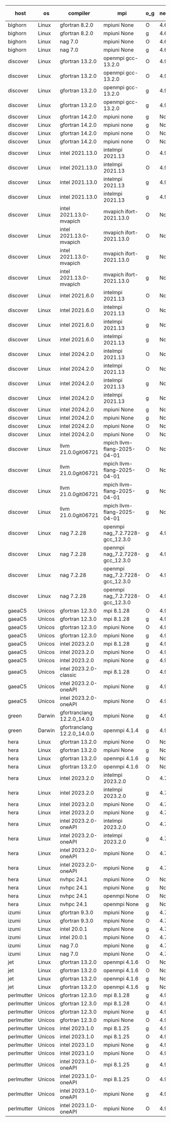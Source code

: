 

| host     | os       | compiler                              | mpi                      | o_g        | netcdf        | build       | u_pass          | u_fail          | s_pass            | s_fail            | e_pass             | e_fail             | nuopc_pass       | nuopc_fail       | artifacts link          |
|----------|----------|---------------------------------------|--------------------------|------------|---------------|-------------|-----------------|-----------------|-------------------|-------------------|--------------------|--------------------|------------------|------------------|-------------------------|
| bighorn | Linux | gfortran 8.2.0 | mpiuni None  | O | 4.6.1  | PASS | 12535 | 0 | 9 | 0 | 42 | 0 | None | None | <a href="https://github.com/esmf-org/esmf-test-artifacts/tree/d58eb1d601596ddedde1b15927f2142bd77d82bc/develop/gfortran/8.2.0/O/mpiuni/None" target="_blank">d58eb1d</a> | 
| bighorn | Linux | gfortran 8.2.0 | mpiuni None  | g | 4.6.1  | PASS | 12535 | 0 | 9 | 0 | 42 | 0 | None | None | <a href="https://github.com/esmf-org/esmf-test-artifacts/tree/eaab0861f3063a39776598d971f924276b33ded2/develop/gfortran/8.2.0/g/mpiuni/None" target="_blank">eaab086</a> | 
| bighorn | Linux | nag 7.0 | mpiuni None  | O | 4.6.1  | PASS | 12535 | 0 | 9 | 0 | 42 | 0 | None | None | <a href="https://github.com/esmf-org/esmf-test-artifacts/tree/c751b6a1cc57eab7afdd40f03f043dddada7ef56/develop/nag/7.0/O/mpiuni/None" target="_blank">c751b6a</a> | 
| bighorn | Linux | nag 7.0 | mpiuni None  | g | 4.6.1  | PASS | None | None | None | None | None | None | None | None | <a href="https://github.com/esmf-org/esmf-test-artifacts/tree/6b03d0f0fd07e26e29bbadd8d0c1a02e4f60cfb2/develop/nag/7.0/g/mpiuni/None" target="_blank">6b03d0f</a> | 
| discover | Linux | gfortran 13.2.0 | openmpi gcc-13.2.0  | O | 4.9.2  | PASS | 14204 | 0 | 51 | 0 | 80 | 0 | 57 | 0 | <a href="https://github.com/esmf-org/esmf-test-artifacts/tree/cfc830599274466d8f71aa58596d44cee10c7122/develop/gfortran/13.2.0/O/openmpi/gcc-13.2.0" target="_blank">cfc8305</a> | 
| discover | Linux | gfortran 13.2.0 | openmpi gcc-13.2.0  | O | 4.9.2  | PASS | None | None | None | None | None | None | None | None | <a href="https://github.com/esmf-org/esmf-test-artifacts/tree/a4af26a932d04bd2f54e9448bfd7fc6aff2d3b8a/develop/gfortran/13.2.0/O/openmpi/gcc-13.2.0" target="_blank">a4af26a</a> | 
| discover | Linux | gfortran 13.2.0 | openmpi gcc-13.2.0  | g | 4.9.2  | PASS | 14204 | 0 | 51 | 0 | 80 | 0 | 57 | 0 | <a href="https://github.com/esmf-org/esmf-test-artifacts/tree/7e2ad6e5bc38682172cf958466b219a91fd32b8b/develop/gfortran/13.2.0/g/openmpi/gcc-13.2.0" target="_blank">7e2ad6e</a> | 
| discover | Linux | gfortran 13.2.0 | openmpi gcc-13.2.0  | g | 4.9.2  | PASS | None | None | None | None | None | None | None | None | <a href="https://github.com/esmf-org/esmf-test-artifacts/tree/a768d1f53a2d337aa75795291e192201bd408817/develop/gfortran/13.2.0/g/openmpi/gcc-13.2.0" target="_blank">a768d1f</a> | 
| discover | Linux | gfortran 14.2.0 | mpiuni none  | g | None  | PASS | 12535 | 0 | 9 | 0 | 42 | 0 | None | None | <a href="https://github.com/esmf-org/esmf-test-artifacts/tree/3f679dc241fcdac6b639d36ff65d41ffe5ae17f7/develop/gfortran/14.2.0/g/mpiuni/none" target="_blank">3f679dc</a> | 
| discover | Linux | gfortran 14.2.0 | mpiuni none  | g | None  | PASS | None | None | None | None | None | None | None | None | <a href="https://github.com/esmf-org/esmf-test-artifacts/tree/32e6f0605362e980ce10cb9aa9c8451a5a23a796/develop/gfortran/14.2.0/g/mpiuni/none" target="_blank">32e6f06</a> | 
| discover | Linux | gfortran 14.2.0 | mpiuni none  | O | None  | PASS | 12535 | 0 | 9 | 0 | 42 | 0 | None | None | <a href="https://github.com/esmf-org/esmf-test-artifacts/tree/de26fe56ba6ea2e3a47aa2e3dfd632f590b47448/develop/gfortran/14.2.0/O/mpiuni/none" target="_blank">de26fe5</a> | 
| discover | Linux | gfortran 14.2.0 | mpiuni none  | O | None  | PASS | None | None | None | None | None | None | None | None | <a href="https://github.com/esmf-org/esmf-test-artifacts/tree/226d38a71473dac5b073b77f9a9793e5674e7ff9/develop/gfortran/14.2.0/O/mpiuni/none" target="_blank">226d38a</a> | 
| discover | Linux | intel 2021.13.0 | intelmpi 2021.13  | O | 4.9.2  | PASS | 14204 | 0 | 51 | 0 | 80 | 0 | 57 | 0 | <a href="https://github.com/esmf-org/esmf-test-artifacts/tree/8766481c0597f051f69857dd9e23657a719b7a54/develop/intel/2021.13.0/O/intelmpi/2021.13" target="_blank">8766481</a> | 
| discover | Linux | intel 2021.13.0 | intelmpi 2021.13  | O | 4.9.2  | PASS | 14204 | 0 | 51 | 0 | 80 | 0 | 57 | 0 | <a href="https://github.com/esmf-org/esmf-test-artifacts/tree/d058dd19c1fa8263931d9389c267d5f5fdce8b29/develop/intel/2021.13.0/O/intelmpi/2021.13" target="_blank">d058dd1</a> | 
| discover | Linux | intel 2021.13.0 | intelmpi 2021.13  | g | 4.9.2  | PASS | 14204 | 0 | 51 | 0 | 80 | 0 | 57 | 0 | <a href="https://github.com/esmf-org/esmf-test-artifacts/tree/d4d63ea5fb4e402dc503676c24047e591179bec2/develop/intel/2021.13.0/g/intelmpi/2021.13" target="_blank">d4d63ea</a> | 
| discover | Linux | intel 2021.13.0 | intelmpi 2021.13  | g | 4.9.2  | PASS | 14204 | 0 | 51 | 0 | 80 | 0 | 57 | 0 | <a href="https://github.com/esmf-org/esmf-test-artifacts/tree/23afb779165058458110639d9e16b2caf17fef97/develop/intel/2021.13.0/g/intelmpi/2021.13" target="_blank">23afb77</a> | 
| discover | Linux | intel 2021.13.0-mvapich | mvapich ifort-2021.13.0  | O | None  | PASS | 14204 | 0 | 51 | 0 | 80 | 0 | 57 | 0 | <a href="https://github.com/esmf-org/esmf-test-artifacts/tree/6b474d76f68bfdb46b28e3be95c3f1b4a6fc3381/develop/intel/2021.13.0-mvapich/O/mvapich/ifort-2021.13.0" target="_blank">6b474d7</a> | 
| discover | Linux | intel 2021.13.0-mvapich | mvapich ifort-2021.13.0  | O | None  | PASS | 14204 | 0 | 51 | 0 | 80 | 0 | 57 | 0 | <a href="https://github.com/esmf-org/esmf-test-artifacts/tree/0379d83d35d3f198a86df26825085080b1c6239a/develop/intel/2021.13.0-mvapich/O/mvapich/ifort-2021.13.0" target="_blank">0379d83</a> | 
| discover | Linux | intel 2021.13.0-mvapich | mvapich ifort-2021.13.0  | g | None  | PASS | 14204 | 0 | 51 | 0 | 80 | 0 | 57 | 0 | <a href="https://github.com/esmf-org/esmf-test-artifacts/tree/819132e2a40bb18432805d89cb5ae094e9f71b46/develop/intel/2021.13.0-mvapich/g/mvapich/ifort-2021.13.0" target="_blank">819132e</a> | 
| discover | Linux | intel 2021.13.0-mvapich | mvapich ifort-2021.13.0  | g | None  | PASS | 14204 | 0 | 51 | 0 | 80 | 0 | 57 | 0 | <a href="https://github.com/esmf-org/esmf-test-artifacts/tree/c039cb2151f61745af063700b2c177d565f76c78/develop/intel/2021.13.0-mvapich/g/mvapich/ifort-2021.13.0" target="_blank">c039cb2</a> | 
| discover | Linux | intel 2021.6.0 | intelmpi 2021.13  | O | None  | PASS | 14204 | 0 | 51 | 0 | 80 | 0 | 57 | 0 | <a href="https://github.com/esmf-org/esmf-test-artifacts/tree/f5ae4b64de06e460e6ac895c35a1460afc132888/develop/intel/2021.6.0/O/intelmpi/2021.13" target="_blank">f5ae4b6</a> | 
| discover | Linux | intel 2021.6.0 | intelmpi 2021.13  | O | None  | PASS | 14204 | 0 | 51 | 0 | 80 | 0 | 57 | 0 | <a href="https://github.com/esmf-org/esmf-test-artifacts/tree/73fad4e426ee7e296cc73f5c671614d2626263d7/develop/intel/2021.6.0/O/intelmpi/2021.13" target="_blank">73fad4e</a> | 
| discover | Linux | intel 2021.6.0 | intelmpi 2021.13  | g | None  | PASS | 14204 | 0 | 51 | 0 | 80 | 0 | 57 | 0 | <a href="https://github.com/esmf-org/esmf-test-artifacts/tree/f28f3b01a3307ed88d1befebde0455187e528542/develop/intel/2021.6.0/g/intelmpi/2021.13" target="_blank">f28f3b0</a> | 
| discover | Linux | intel 2021.6.0 | intelmpi 2021.13  | g | None  | PASS | 14204 | 0 | 51 | 0 | 80 | 0 | 57 | 0 | <a href="https://github.com/esmf-org/esmf-test-artifacts/tree/8b93c1391ddf7b7d34cf1da3dca5dbe94137e75b/develop/intel/2021.6.0/g/intelmpi/2021.13" target="_blank">8b93c13</a> | 
| discover | Linux | intel 2024.2.0 | intelmpi 2021.13  | O | None  | PASS | 14204 | 0 | 51 | 0 | 80 | 0 | 57 | 0 | <a href="https://github.com/esmf-org/esmf-test-artifacts/tree/45eaf05ec4e08687876bbac92610126d337b101b/develop/intel/2024.2.0/O/intelmpi/2021.13" target="_blank">45eaf05</a> | 
| discover | Linux | intel 2024.2.0 | intelmpi 2021.13  | O | None  | PASS | 14204 | 0 | 51 | 0 | 80 | 0 | 57 | 0 | <a href="https://github.com/esmf-org/esmf-test-artifacts/tree/be51146397b54716acea2670340add4f72d54e0c/develop/intel/2024.2.0/O/intelmpi/2021.13" target="_blank">be51146</a> | 
| discover | Linux | intel 2024.2.0 | intelmpi 2021.13  | g | None  | PASS | 14203 | 1 | 51 | 0 | 80 | 0 | 57 | 0 | <a href="https://github.com/esmf-org/esmf-test-artifacts/tree/fbee39c33a502447c228c383a6bcda59f3455e59/develop/intel/2024.2.0/g/intelmpi/2021.13" target="_blank">fbee39c</a> | 
| discover | Linux | intel 2024.2.0 | intelmpi 2021.13  | g | None  | PASS | None | None | None | None | None | None | None | None | <a href="https://github.com/esmf-org/esmf-test-artifacts/tree/7230272f1c5587e2861183cf5b7b14fe2c648ab0/develop/intel/2024.2.0/g/intelmpi/2021.13" target="_blank">7230272</a> | 
| discover | Linux | intel 2024.2.0 | mpiuni None  | g | None  | PASS | 12534 | 1 | 9 | 0 | 42 | 0 | None | None | <a href="https://github.com/esmf-org/esmf-test-artifacts/tree/81fb78ca2d02c528ba2b03dc152c3db8a3d2e3be/develop/intel/2024.2.0/g/mpiuni/None" target="_blank">81fb78c</a> | 
| discover | Linux | intel 2024.2.0 | mpiuni None  | g | None  | PASS | 12534 | 1 | 9 | 0 | 42 | 0 | None | None | <a href="https://github.com/esmf-org/esmf-test-artifacts/tree/13a865dd2e982b971ad6e36bc57b89e7e25bc1e7/develop/intel/2024.2.0/g/mpiuni/None" target="_blank">13a865d</a> | 
| discover | Linux | intel 2024.2.0 | mpiuni None  | O | None  | PASS | 12535 | 0 | 9 | 0 | 42 | 0 | None | None | <a href="https://github.com/esmf-org/esmf-test-artifacts/tree/5db659014b159e31b5f3dae8d6a232624bddec7d/develop/intel/2024.2.0/O/mpiuni/None" target="_blank">5db6590</a> | 
| discover | Linux | intel 2024.2.0 | mpiuni None  | O | None  | PASS | 12535 | 0 | 9 | 0 | 42 | 0 | None | None | <a href="https://github.com/esmf-org/esmf-test-artifacts/tree/105194448078fa8458287109a9e802bceac34163/develop/intel/2024.2.0/O/mpiuni/None" target="_blank">1051944</a> | 
| discover | Linux | llvm 21.0.0git06721 | mpich llvm-flang-2025-04-01  | O | None  | PASS | 14191 | 13 | 18 | 33 | 76 | 4 | 0 | 57 | <a href="https://github.com/esmf-org/esmf-test-artifacts/tree/4d9d39cd4b5347a472a495068399861842d8222b/develop/llvm/21.0.0git06721/O/mpich/llvm-flang-2025-04-01" target="_blank">4d9d39c</a> | 
| discover | Linux | llvm 21.0.0git06721 | mpich llvm-flang-2025-04-01  | O | None  | PASS | None | None | None | None | None | None | None | None | <a href="https://github.com/esmf-org/esmf-test-artifacts/tree/05ce68fc711bcc497959f87d9af3cf51236d04df/develop/llvm/21.0.0git06721/O/mpich/llvm-flang-2025-04-01" target="_blank">05ce68f</a> | 
| discover | Linux | llvm 21.0.0git06721 | mpich llvm-flang-2025-04-01  | g | None  | PASS | 14191 | 13 | 18 | 33 | 76 | 4 | 0 | 57 | <a href="https://github.com/esmf-org/esmf-test-artifacts/tree/b80b1a1f4726d0be09a4e0bcafe0da7b7cadeb18/develop/llvm/21.0.0git06721/g/mpich/llvm-flang-2025-04-01" target="_blank">b80b1a1</a> | 
| discover | Linux | llvm 21.0.0git06721 | mpich llvm-flang-2025-04-01  | g | None  | PASS | None | None | None | None | None | None | None | None | <a href="https://github.com/esmf-org/esmf-test-artifacts/tree/525cf121474a01d1d10df423aec93e4f8af4fe7f/develop/llvm/21.0.0git06721/g/mpich/llvm-flang-2025-04-01" target="_blank">525cf12</a> | 
| discover | Linux | nag 7.2.28 | openmpi nag_7.2.7228-gcc_12.3.0  | g | 4.9.2  | PASS | 14204 | 0 | 51 | 0 | 80 | 0 | 56 | 1 | <a href="https://github.com/esmf-org/esmf-test-artifacts/tree/caf0ac083e5188e9ec326423731e9ca554f502fc/develop/nag/7.2.28/g/openmpi/nag_7.2.7228-gcc_12.3.0" target="_blank">caf0ac0</a> | 
| discover | Linux | nag 7.2.28 | openmpi nag_7.2.7228-gcc_12.3.0  | g | 4.9.2  | PASS | None | None | None | None | None | None | None | None | <a href="https://github.com/esmf-org/esmf-test-artifacts/tree/6e5e8e4a2899874e7762927eb5c604f200ac7e1b/develop/nag/7.2.28/g/openmpi/nag_7.2.7228-gcc_12.3.0" target="_blank">6e5e8e4</a> | 
| discover | Linux | nag 7.2.28 | openmpi nag_7.2.7228-gcc_12.3.0  | O | 4.9.2  | PASS | 14204 | 0 | 51 | 0 | 80 | 0 | 56 | 1 | <a href="https://github.com/esmf-org/esmf-test-artifacts/tree/6db96db42803c6e00cad92f12d7effca0b9510c4/develop/nag/7.2.28/O/openmpi/nag_7.2.7228-gcc_12.3.0" target="_blank">6db96db</a> | 
| discover | Linux | nag 7.2.28 | openmpi nag_7.2.7228-gcc_12.3.0  | O | 4.9.2  | PASS | None | None | None | None | None | None | None | None | <a href="https://github.com/esmf-org/esmf-test-artifacts/tree/2e1ad194241857bd8768696d6b1c33de51efdcdb/develop/nag/7.2.28/O/openmpi/nag_7.2.7228-gcc_12.3.0" target="_blank">2e1ad19</a> | 
| gaeaC5 | Unicos | gfortran 12.3.0 | mpi 8.1.28  | O | 4.9.0  | PASS | None | None | None | None | None | None | None | None | <a href="https://github.com/esmf-org/esmf-test-artifacts/tree/8641c3185637e6dec0590345da518cf9c507dfbb/develop/gfortran/12.3.0/O/mpi/8.1.28" target="_blank">8641c31</a> | 
| gaeaC5 | Unicos | gfortran 12.3.0 | mpi 8.1.28  | g | 4.9.0  | PASS | 14204 | 0 | 51 | 0 | 80 | 0 | 57 | 0 | <a href="https://github.com/esmf-org/esmf-test-artifacts/tree/354639536099d345ee8637ab2f955aff9855640f/develop/gfortran/12.3.0/g/mpi/8.1.28" target="_blank">3546395</a> | 
| gaeaC5 | Unicos | gfortran 12.3.0 | mpiuni None  | O | 4.9.0  | PASS | 12535 | 0 | 9 | 0 | 42 | 0 | None | None | <a href="https://github.com/esmf-org/esmf-test-artifacts/tree/6b05523c25b23c216099590ac99c242337915f4b/develop/gfortran/12.3.0/O/mpiuni/None" target="_blank">6b05523</a> | 
| gaeaC5 | Unicos | gfortran 12.3.0 | mpiuni None  | g | 4.9.0  | PASS | 12535 | 0 | 9 | 0 | 42 | 0 | None | None | <a href="https://github.com/esmf-org/esmf-test-artifacts/tree/d830e4593d95df4f172907f367b537a3ee229933/develop/gfortran/12.3.0/g/mpiuni/None" target="_blank">d830e45</a> | 
| gaeaC5 | Unicos | intel 2023.2.0 | mpi 8.1.28  | g | 4.9.0  | PASS | None | None | None | None | None | None | None | None | <a href="https://github.com/esmf-org/esmf-test-artifacts/tree/82ee00763411da1870ec9d4eaa20a72e087ac292/develop/intel/2023.2.0/g/mpi/8.1.28" target="_blank">82ee007</a> | 
| gaeaC5 | Unicos | intel 2023.2.0 | mpiuni None  | O | 4.9.0  | PASS | 12535 | 0 | 9 | 0 | 42 | 0 | None | None | <a href="https://github.com/esmf-org/esmf-test-artifacts/tree/6b358fa298ac4b17cea2a774a381a50cc0abfac8/develop/intel/2023.2.0/O/mpiuni/None" target="_blank">6b358fa</a> | 
| gaeaC5 | Unicos | intel 2023.2.0 | mpiuni None  | g | 4.9.0  | PASS | None | None | None | None | None | None | None | None | <a href="https://github.com/esmf-org/esmf-test-artifacts/tree/44ba47eef408117b7ef363c9d1710582dea3a7c5/develop/intel/2023.2.0/g/mpiuni/None" target="_blank">44ba47e</a> | 
| gaeaC5 | Unicos | intel 2023.2.0-classic | mpi 8.1.28  | O | 4.9.0  | PASS | None | None | None | None | None | None | None | None | <a href="https://github.com/esmf-org/esmf-test-artifacts/tree/9ad55024e5258fcde93bc0f33deb62f2170d515d/develop/intel/2023.2.0-classic/O/mpi/8.1.28" target="_blank">9ad5502</a> | 
| gaeaC5 | Unicos | intel 2023.2.0-oneAPI | mpiuni None  | g | 4.9.0  | PASS | None | None | None | None | None | None | None | None | <a href="https://github.com/esmf-org/esmf-test-artifacts/tree/abe964b8b42727be9e08ffcd48d475110d4f2b62/develop/intel/2023.2.0-oneAPI/g/mpiuni/None" target="_blank">abe964b</a> | 
| gaeaC5 | Unicos | intel 2023.2.0-oneAPI | mpiuni None  | O | 4.9.0  | PASS | 12535 | 0 | 9 | 0 | 42 | 0 | None | None | <a href="https://github.com/esmf-org/esmf-test-artifacts/tree/66d88f3b859b85b51ab823b8e381097ac7a01cc6/develop/intel/2023.2.0-oneAPI/O/mpiuni/None" target="_blank">66d88f3</a> | 
| green | Darwin | gfortranclang 12.2.0_14.0.0 | mpiuni None  | g | 4.9.3  | PASS | 12535 | 0 | 9 | 0 | 42 | 0 | None | None | <a href="https://github.com/esmf-org/esmf-test-artifacts/tree/448f516ca912c705c5ca39586fea81a8310c4fd5/develop/gfortranclang/12.2.0_14.0.0/g/mpiuni/None" target="_blank">448f516</a> | 
| green | Darwin | gfortranclang 12.2.0_14.0.0 | openmpi 4.1.4  | g | 4.9.3  | PASS | 14204 | 0 | 51 | 0 | 80 | 0 | 58 | 0 | <a href="https://github.com/esmf-org/esmf-test-artifacts/tree/347d5d47b853c4c59ef3b476f536750acd9de809/develop/gfortranclang/12.2.0_14.0.0/g/openmpi/4.1.4" target="_blank">347d5d4</a> | 
| hera | Linux | gfortran 13.2.0 | mpiuni None  | O | None  | PASS | 12535 | 0 | 9 | 0 | 42 | 0 | None | None | <a href="https://github.com/esmf-org/esmf-test-artifacts/tree/596efe30d25e361281849cdea4455c5ca5053261/develop/gfortran/13.2.0/O/mpiuni/None" target="_blank">596efe3</a> | 
| hera | Linux | gfortran 13.2.0 | mpiuni None  | g | None  | PASS | 12535 | 0 | 9 | 0 | 42 | 0 | None | None | <a href="https://github.com/esmf-org/esmf-test-artifacts/tree/cace5963834e5bbb0cf8ab3e67afbf28abd00261/develop/gfortran/13.2.0/g/mpiuni/None" target="_blank">cace596</a> | 
| hera | Linux | gfortran 13.2.0 | openmpi 4.1.6  | g | None  | PASS | 14204 | 0 | 51 | 0 | 80 | 0 | 57 | 0 | <a href="https://github.com/esmf-org/esmf-test-artifacts/tree/39b40ac967d8efa9463c13ae20b60e31353cea58/develop/gfortran/13.2.0/g/openmpi/4.1.6" target="_blank">39b40ac</a> | 
| hera | Linux | gfortran 13.2.0 | openmpi 4.1.6  | O | None  | PASS | 14204 | 0 | 51 | 0 | 80 | 0 | 57 | 0 | <a href="https://github.com/esmf-org/esmf-test-artifacts/tree/dd4decf02d2e266d2d7410b3948efc7613b6211d/develop/gfortran/13.2.0/O/openmpi/4.1.6" target="_blank">dd4decf</a> | 
| hera | Linux | intel 2023.2.0 | intelmpi 2023.2.0  | O | 4.7.0  | PASS | 14204 | 0 | 51 | 0 | 80 | 0 | 57 | 0 | <a href="https://github.com/esmf-org/esmf-test-artifacts/tree/d36a21fc376541f7bb57e5189a7271989a2105ef/develop/intel/2023.2.0/O/intelmpi/2023.2.0" target="_blank">d36a21f</a> | 
| hera | Linux | intel 2023.2.0 | intelmpi 2023.2.0  | g | 4.7.0  | PASS | 14204 | 0 | 51 | 0 | 80 | 0 | 57 | 0 | <a href="https://github.com/esmf-org/esmf-test-artifacts/tree/4b08b25558b955448445998c1ab6127697892629/develop/intel/2023.2.0/g/intelmpi/2023.2.0" target="_blank">4b08b25</a> | 
| hera | Linux | intel 2023.2.0 | mpiuni None  | O | 4.7.0  | PASS | 12535 | 0 | 9 | 0 | 42 | 0 | None | None | <a href="https://github.com/esmf-org/esmf-test-artifacts/tree/ff89d5120a08e816922e4f0b4f4e4cb6bf5f9538/develop/intel/2023.2.0/O/mpiuni/None" target="_blank">ff89d51</a> | 
| hera | Linux | intel 2023.2.0 | mpiuni None  | g | 4.7.0  | PASS | 12535 | 0 | 9 | 0 | 42 | 0 | None | None | <a href="https://github.com/esmf-org/esmf-test-artifacts/tree/1c310b3834e0b8746dc379d60d0278fc04edc39b/develop/intel/2023.2.0/g/mpiuni/None" target="_blank">1c310b3</a> | 
| hera | Linux | intel 2023.2.0-oneAPI | intelmpi 2023.2.0  | O | 4.7.0  | PASS | 14204 | 0 | 50 | 1 | 80 | 0 | 57 | 0 | <a href="https://github.com/esmf-org/esmf-test-artifacts/tree/56e674eb6eb2ec357d10e256f7ea38e6e7fd1713/develop/intel/2023.2.0-oneAPI/O/intelmpi/2023.2.0" target="_blank">56e674e</a> | 
| hera | Linux | intel 2023.2.0-oneAPI | intelmpi 2023.2.0  | g | 4.7.0  | PASS | 14204 | 0 | 51 | 0 | 80 | 0 | 57 | 0 | <a href="https://github.com/esmf-org/esmf-test-artifacts/tree/301c961ed6fe0e138d5226f9ce51dcf88b0addcf/develop/intel/2023.2.0-oneAPI/g/intelmpi/2023.2.0" target="_blank">301c961</a> | 
| hera | Linux | intel 2023.2.0-oneAPI | mpiuni None  | O | 4.7.0  | PASS | 12535 | 0 | 9 | 0 | 42 | 0 | None | None | <a href="https://github.com/esmf-org/esmf-test-artifacts/tree/2c2108e72d850d18d3d72f0aefb0396e4bf76853/develop/intel/2023.2.0-oneAPI/O/mpiuni/None" target="_blank">2c2108e</a> | 
| hera | Linux | intel 2023.2.0-oneAPI | mpiuni None  | g | 4.7.0  | PASS | 12535 | 0 | 9 | 0 | 42 | 0 | None | None | <a href="https://github.com/esmf-org/esmf-test-artifacts/tree/17147a909dcbf776e1877d33554e9046f0b753fd/develop/intel/2023.2.0-oneAPI/g/mpiuni/None" target="_blank">17147a9</a> | 
| hera | Linux | nvhpc 24.1 | mpiuni None  | O | None  | PASS | 12535 | 0 | 9 | 0 | 42 | 0 | None | None | <a href="https://github.com/esmf-org/esmf-test-artifacts/tree/5e6b7330ec8674ab9a54087ae2675e1dbc15734a/develop/nvhpc/24.1/O/mpiuni/None" target="_blank">5e6b733</a> | 
| hera | Linux | nvhpc 24.1 | mpiuni None  | g | None  | PASS | 12535 | 0 | 9 | 0 | 42 | 0 | None | None | <a href="https://github.com/esmf-org/esmf-test-artifacts/tree/6b91126ef817f02997c65534a905a506e2d5b94e/develop/nvhpc/24.1/g/mpiuni/None" target="_blank">6b91126</a> | 
| hera | Linux | nvhpc 24.1 | openmpi None  | O | None  | PASS | 14204 | 0 | 51 | 0 | 80 | 0 | 57 | 0 | <a href="https://github.com/esmf-org/esmf-test-artifacts/tree/8aaab3671b6988a5d197ccf2bf557fb4b1664551/develop/nvhpc/24.1/O/openmpi/None" target="_blank">8aaab36</a> | 
| hera | Linux | nvhpc 24.1 | openmpi None  | g | None  | PASS | 14204 | 0 | 51 | 0 | 80 | 0 | 57 | 0 | <a href="https://github.com/esmf-org/esmf-test-artifacts/tree/a76a70ae2853678eadd0f5635799cc0d46c7caaa/develop/nvhpc/24.1/g/openmpi/None" target="_blank">a76a70a</a> | 
| izumi | Linux | gfortran 9.3.0 | mpiuni None  | g | 4.7.4  | PASS | 12535 | 0 | 9 | 0 | 42 | 0 | None | None | <a href="https://github.com/esmf-org/esmf-test-artifacts/tree/85937d8866f2cf379b4c3a0b960492fb4d93bf38/develop/gfortran/9.3.0/g/mpiuni/None" target="_blank">85937d8</a> | 
| izumi | Linux | gfortran 9.3.0 | mpiuni None  | O | 4.7.4  | PASS | 12535 | 0 | 9 | 0 | 42 | 0 | None | None | <a href="https://github.com/esmf-org/esmf-test-artifacts/tree/00b60cf155c3079aac909bf838c931fa43d563f7/develop/gfortran/9.3.0/O/mpiuni/None" target="_blank">00b60cf</a> | 
| izumi | Linux | intel 20.0.1 | mpiuni None  | g | 4.7.4  | PASS | 12535 | 0 | 9 | 0 | 42 | 0 | None | None | <a href="https://github.com/esmf-org/esmf-test-artifacts/tree/ae694f2cb2a3ccef098cdc8a23887e983997e493/develop/intel/20.0.1/g/mpiuni/None" target="_blank">ae694f2</a> | 
| izumi | Linux | intel 20.0.1 | mpiuni None  | O | 4.7.4  | PASS | 12535 | 0 | 9 | 0 | 42 | 0 | None | None | <a href="https://github.com/esmf-org/esmf-test-artifacts/tree/494bb45e984f51f140fece77c3630e2816f561d4/develop/intel/20.0.1/O/mpiuni/None" target="_blank">494bb45</a> | 
| izumi | Linux | nag 7.0 | mpiuni None  | g | 4.7.4  | PASS | 12535 | 0 | 9 | 0 | 42 | 0 | None | None | <a href="https://github.com/esmf-org/esmf-test-artifacts/tree/5db4e6bd4658897b00208c81e9ca0ef0ac501639/develop/nag/7.0/g/mpiuni/None" target="_blank">5db4e6b</a> | 
| izumi | Linux | nag 7.0 | mpiuni None  | O | 4.7.4  | PASS | 12535 | 0 | 9 | 0 | 42 | 0 | None | None | <a href="https://github.com/esmf-org/esmf-test-artifacts/tree/942b7daa99da94f002276bd1c6668228ef2ac6a9/develop/nag/7.0/O/mpiuni/None" target="_blank">942b7da</a> | 
| jet | Linux | gfortran 13.2.0 | openmpi 4.1.6  | O | None  | PASS | 14204 | 0 | 51 | 0 | 80 | 0 | 57 | 0 | <a href="https://github.com/esmf-org/esmf-test-artifacts/tree/e0803619c5d971f771c171f4bec541391a773965/develop/gfortran/13.2.0/O/openmpi/4.1.6" target="_blank">e080361</a> | 
| jet | Linux | gfortran 13.2.0 | openmpi 4.1.6  | O | None  | PASS | 14204 | 0 | 51 | 0 | 80 | 0 | 57 | 0 | <a href="https://github.com/esmf-org/esmf-test-artifacts/tree/f4d5a8ce57b907f323ef5e2732cf64e279c3340d/develop/gfortran/13.2.0/O/openmpi/4.1.6" target="_blank">f4d5a8c</a> | 
| jet | Linux | gfortran 13.2.0 | openmpi 4.1.6  | g | None  | PASS | 14204 | 0 | 51 | 0 | 80 | 0 | 57 | 0 | <a href="https://github.com/esmf-org/esmf-test-artifacts/tree/0906fb821caff8980939985a777877023d715931/develop/gfortran/13.2.0/g/openmpi/4.1.6" target="_blank">0906fb8</a> | 
| jet | Linux | gfortran 13.2.0 | openmpi 4.1.6  | g | None  | PASS | 14204 | 0 | 51 | 0 | 80 | 0 | 57 | 0 | <a href="https://github.com/esmf-org/esmf-test-artifacts/tree/f35ca8ad4ed9b9cb286f81abb604667b020c7f3f/develop/gfortran/13.2.0/g/openmpi/4.1.6" target="_blank">f35ca8a</a> | 
| perlmutter | Unicos | gfortran 12.3.0 | mpi 8.1.28  | g | 4.9.0  | PASS | 14204 | 0 | 51 | 0 | 80 | 0 | 57 | 0 | <a href="https://github.com/esmf-org/esmf-test-artifacts/tree/5f8a2bfd0e209be934a9898fda8a71c6746da6ed/develop/gfortran/12.3.0/g/mpi/8.1.28" target="_blank">5f8a2bf</a> | 
| perlmutter | Unicos | gfortran 12.3.0 | mpi 8.1.28  | O | 4.9.0  | PASS | 14204 | 0 | 51 | 0 | 80 | 0 | 57 | 0 | <a href="https://github.com/esmf-org/esmf-test-artifacts/tree/3a201efaf0de579e737a124b59f1b7f0aae6926d/develop/gfortran/12.3.0/O/mpi/8.1.28" target="_blank">3a201ef</a> | 
| perlmutter | Unicos | gfortran 12.3.0 | mpiuni None  | g | 4.9.0  | PASS | 12535 | 0 | 9 | 0 | 42 | 0 | None | None | <a href="https://github.com/esmf-org/esmf-test-artifacts/tree/606e2594bc42c303257ad6927d5c4ae64422f43a/develop/gfortran/12.3.0/g/mpiuni/None" target="_blank">606e259</a> | 
| perlmutter | Unicos | gfortran 12.3.0 | mpiuni None  | O | 4.9.0  | PASS | 12535 | 0 | 9 | 0 | 42 | 0 | None | None | <a href="https://github.com/esmf-org/esmf-test-artifacts/tree/aff55058b0fdbf5ebe753cf591505ec0f5cdfd62/develop/gfortran/12.3.0/O/mpiuni/None" target="_blank">aff5505</a> | 
| perlmutter | Unicos | intel 2023.1.0 | mpi 8.1.25  | g | 4.9.0  | PASS | 14204 | 0 | 51 | 0 | 80 | 0 | 57 | 0 | <a href="https://github.com/esmf-org/esmf-test-artifacts/tree/2bfea91cadc8acb6f670b77e6e10638116e40b06/develop/intel/2023.1.0/g/mpi/8.1.25" target="_blank">2bfea91</a> | 
| perlmutter | Unicos | intel 2023.1.0 | mpi 8.1.25  | O | 4.9.0  | PASS | 14204 | 0 | 51 | 0 | 80 | 0 | 57 | 0 | <a href="https://github.com/esmf-org/esmf-test-artifacts/tree/78e9c7a706f938a705ea3db2c5c00d6f0cc4a6b1/develop/intel/2023.1.0/O/mpi/8.1.25" target="_blank">78e9c7a</a> | 
| perlmutter | Unicos | intel 2023.1.0 | mpiuni None  | g | 4.9.0  | PASS | 12535 | 0 | 9 | 0 | 42 | 0 | None | None | <a href="https://github.com/esmf-org/esmf-test-artifacts/tree/d6eb8e969dfc36c3a544f9eb1beb9b6e35048d4f/develop/intel/2023.1.0/g/mpiuni/None" target="_blank">d6eb8e9</a> | 
| perlmutter | Unicos | intel 2023.1.0 | mpiuni None  | O | 4.9.0  | PASS | 12535 | 0 | 9 | 0 | 42 | 0 | None | None | <a href="https://github.com/esmf-org/esmf-test-artifacts/tree/556d6cbb6c537446a654f68de4f9d588e8d2a027/develop/intel/2023.1.0/O/mpiuni/None" target="_blank">556d6cb</a> | 
| perlmutter | Unicos | intel 2023.1.0-oneAPI | mpi 8.1.25  | g | 4.9.0  | PASS | None | None | None | None | None | None | None | None | <a href="https://github.com/esmf-org/esmf-test-artifacts/tree/33dc8e5e08e33aa3a02396fd768312a2a9f5af3e/develop/intel/2023.1.0-oneAPI/g/mpi/8.1.25" target="_blank">33dc8e5</a> | 
| perlmutter | Unicos | intel 2023.1.0-oneAPI | mpi 8.1.25  | O | 4.9.0  | PASS | None | None | None | None | None | None | None | None | <a href="https://github.com/esmf-org/esmf-test-artifacts/tree/5f627d926108a2665827495ab2b37057c88b0d9d/develop/intel/2023.1.0-oneAPI/O/mpi/8.1.25" target="_blank">5f627d9</a> | 
| perlmutter | Unicos | intel 2023.1.0-oneAPI | mpiuni None  | g | 4.9.0  | PASS | 12535 | 0 | 9 | 0 | 42 | 0 | None | None | <a href="https://github.com/esmf-org/esmf-test-artifacts/tree/6dc9543475e656a77e66d4c472d1f7dd350c50b0/develop/intel/2023.1.0-oneAPI/g/mpiuni/None" target="_blank">6dc9543</a> | 
| perlmutter | Unicos | intel 2023.1.0-oneAPI | mpiuni None  | O | 4.9.0  | PASS | 12535 | 0 | 9 | 0 | 42 | 0 | None | None | <a href="https://github.com/esmf-org/esmf-test-artifacts/tree/b04ea8873cf4169a7f2ebb613215c3c34ee0b084/develop/intel/2023.1.0-oneAPI/O/mpiuni/None" target="_blank">b04ea88</a> | 
